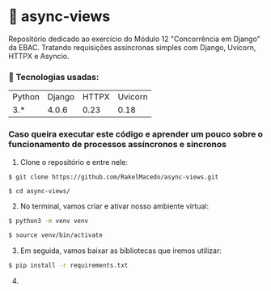 # 📂 async-views

Repositório dedicado ao exercício do Módulo 12 "Concorrência em Django" da EBAC. Tratando requisições assíncronas simples com Django, Uvicorn, HTTPX e Asyncio.

### 📑 Tecnologias usadas:
<table>
  <tr>
    <td>Python</td>
    <td>Django</td>
    <td>HTTPX</td>
    <td>Uvicorn</td>
  </tr>
  <tr>
    <td>3.*</td>
    <td>4.0.6</td>
    <td>0.23</td>
    <td>0.18</td>
  </tr>
</table>

### Caso queira executar este código e aprender um pouco sobre o funcionamento de processos assíncronos e sincronos

1) Clone o repositório e entre nele:
```
$ git clone https://github.com/RakelMacedo/async-views.git

$ cd async-views/
```

2) No terminal, vamos criar e ativar nosso ambiente virtual:
```bash
$ python3 -m venv venv

$ source venv/bin/activate
```

3) Em seguida, vamos baixar as bibliotecas que iremos utilizar:
```bash
$ pip install -r requirements.txt
```

4) 
